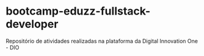 # bootcamp-eduzz-fullstack-developer
Repositório de atividades realizadas na plataforma da Digital Innovation One - DIO
